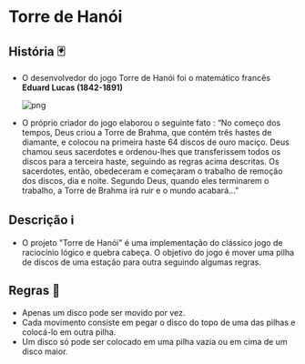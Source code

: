 # Torre de Hanói

## História 🃏

* O desenvolvedor do jogo Torre de Hanói foi o matemático francês **Eduard Lucas (1842-1891)**

     ![png](https://clubes.obmep.org.br/blog/wp-content/uploads/2019/02/hanoi03.png)
   
* O próprio criador do jogo elaborou o seguinte fato : “No começo dos tempos, Deus criou a Torre de Brahma, que contém três hastes de diamante, e colocou na primeira haste 64 discos de ouro maciço. Deus chamou seus sacerdotes e ordenou-lhes que transferissem todos os discos para a terceira haste, seguindo as regras acima descritas. Os sacerdotes, então, obedeceram e começaram o trabalho de remoção dos discos, dia e noite.
Segundo Deus, quando eles terminarem o trabalho, a Torre de Brahma irá ruir e o mundo acabará…”
## Descrição ℹ

* O projeto "Torre de Hanói" é uma implementação do clássico jogo de raciocínio lógico e quebra cabeça. O objetivo do jogo é mover uma pilha de discos de uma estação para outra seguindo algumas regras.

## Regras 📖

- Apenas um disco pode ser movido por vez.
- Cada movimento consiste em pegar o disco do topo de uma das pilhas e colocá-lo em outra pilha.
- Um disco só pode ser colocado em uma pilha vazia ou em cima de um disco maior.

